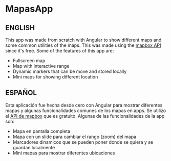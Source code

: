 # MapasApp

## ENGLISH

This app was made from scratch with Angular to show different maps and some common utilities of the maps. This was made using the [mapbox API](https://www.mapbox.com) since it's free. Some of the features of this app are:
- Fullscreen map
- Map with interactive range
- Dynamic markers that can be move and stored locally
- Mini maps for showing different location

## ESPAÑOL

Esta aplicación fue hecha desde cero con Angular para mostrar diferentes mapas y algunas funcionalidades comunes de los mapas en apps. Se utilizo el [API de mapbox](https://www.mapbox.com) que es gratuito. Algunas de las funcionalidades de la app son:
- Mapa en pantalla completa
- Mapa con un slide para cambiar el rango (zoom) del mapa
- Marcadores dinamicos que se pueden poner donde se quiera y se guardan localmente
- Mini mapas para mostrar diferentes ubicaciones
